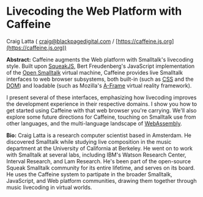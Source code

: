 # Livecoding the Web Platform with Caffeine

Craig Latta ( craig@blackpagedigital.com / [https://caffeine.js.org](https://caffeine.js.org))

**Abstract:** 
Caffeine augments the Web platform with Smalltalk's livecoding style. Built upon [SqueakJS](https://squeak.js.org), Bert Freudenberg's JavaScript implementation of the [Open Smalltalk](http://opensmalltalk.org) virtual machine, Caffeine provides live Smalltalk interfaces to web browser subsystems, both built-in (such as [CSS](https://developer.mozilla.org/en-US/docs/Web/CSS) and the [DOM](https://developer.mozilla.org/en-US/docs/Web/API/Document_Object_Model)) and loadable (such as Mozilla's [A-Frame](https://aframe.io) virtual reality framework).

I present several of these interfaces, emphasizing how livecoding improves the development experience in their respective domains. I show you how to get started using Caffeine with that web browser you're carrying. We'll also explore some future directions for Caffeine, touching on Smalltalk use from other languages, and the multi-language landscape of [WebAssembly](https://webassembly.org).

**Bio:** 
Craig Latta is a research computer scientist based in Amsterdam. He discovered Smalltalk while studying live composition in the music department at the University of California at Berkeley. He went on to work with Smalltalk at several labs, including IBM's Watson Research Center, Interval Research, and Lam Research. He's been part of the open-source Squeak Smalltalk community for its entire lifetime, and serves on its board. He uses the Caffeine system to partipate in the broader Smalltalk, JavaScript, and Web platform communities, drawing them together through music livecoding in virtual worlds.

